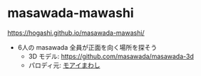 # masawada-mawashi

https://hogashi.github.io/masawada-mawashi/

- 6人の masawada 全員が正面を向く場所を探そう
  - 3D モデル: https://github.com/masawada/masawada-3d
  - パロディ元: [モアイまわし](https://skt-products.com/contents/mawasy/index.html)
